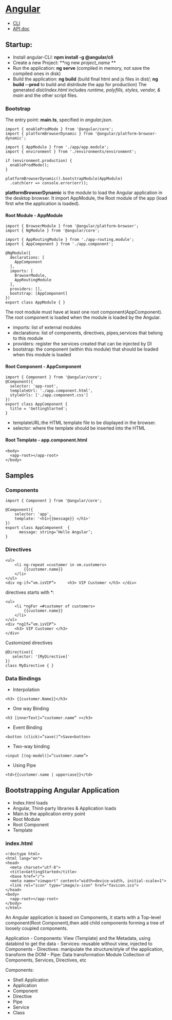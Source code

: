 # [Angular](https://angular.io/)
- [CLI](https://angular.io/cli)
- [API doc](https://angular.io/api)

## Startup:
- Install angular-CLI: **npm install -g @angular/cli**
- Create a new Project: **ng new *project_name* **
- Run the application: **ng serve** (compiled in memory, not save the compiled ones in disk)
- Build the application: **ng build** (build final html and js files in dist/; **ng build --prod** to build and distribute the app for production)
The generated *dist/index.html* includes *runtime, polyfills, styles, vendor, & main* and the other script files. 

### Bootstrap
The entry point: **main.ts**, specified in *angular.json*.
```
import { enableProdMode } from '@angular/core';
import { platformBrowserDynamic } from '@angular/platform-browser-dynamic';
 
import { AppModule } from './app/app.module';
import { environment } from './environments/environment';
 
if (environment.production) {
  enableProdMode();
}
 
platformBrowserDynamic().bootstrapModule(AppModule)
  .catch(err => console.error(err));
```

**platformBrowserDynamic** is the module to load the Angular application in the desktop browser. It import AppModule, the Root module of the app (load first whe the application is loaded).

#### Root Module - AppModule
```
import { BrowserModule } from '@angular/platform-browser';
import { NgModule } from '@angular/core';
 
import { AppRoutingModule } from './app-routing.module';
import { AppComponent } from './app.component';
 
@NgModule({
  declarations: [
    AppComponent
  ],
  imports: [
    BrowserModule,
    AppRoutingModule
  ],
  providers: [],
  bootstrap: [AppComponent]
})
export class AppModule { }
```
The root module must have at least one root component(AppComponent). The root component is loaded when the module is loaded by the Angular.
- imports: list of external modules
- declarations: list of components, directives, pipes,services that belong to this module
- providers: register the services created that can be injected by DI
- bootstrap: the component (within this module) that should be loaded when this module is loaded

#### Root Component - AppComponent
```
import { Component } from '@angular/core';
@Component({
  selector: 'app-root',
  templateUrl: './app.component.html',
  styleUrls: ['./app.component.css']
})
export class AppComponent {
  title = 'GettingStarted';
}
```
- templateURL:the HTML template file to be displayed in the browser.
- selector: where the template should be inserted into the HTML
#### Root Template - app.component.html
```
<body>
  <app-root></app-root>
</body>
```

## Samples
### Components
```
import { Component } from '@angular/core'; 
 
@Component({     
    selector: 'app',     
    template: '<h1>{{message}} </h1>' 
}) 
export class AppComponent  {
      message: string=’Hello Angular’; 
}
```
### Directives
```
<ul>     
    <li ng-repeat =customer in vm.customers> 
        {{customer.name}}     
    </li> 
</ul> 
<div ng-if=”vm.isVIP”>     <h3> VIP Customer </h3> </div>
```
directives starts with \*:
```
<ul>     
    <li *ngFor =#customer of customers>         
        {{customer.name}}     
    </li> 
</ul> 
<div *ngIf=”vm.isVIP”> 
    <h3> VIP Customer </h3> 
</div>
```
Customized directives
```
@Directive({     
   selector: '[MyDirective]' 
}) 
class MyDirective { }
```
### Data Bindings
- Interpolation
```
<h3> {{customer.Name}}</h3>
```
- One way Binding
```
<h3 [innerText]=”customer.name” ></h3>
```
- Event Binding
```
<button (click)=”save()”>Save<button> 
```
- Two-way binding
```
<input [(ng-model)]=”customer.name”> 
```
- Using Pipe
```
<td>{{customer.name | uppercase}}</td>
```

## Bootstrapping Angular Application
- Index.html loads
- Angular, Third-party libraries & Application loads
- Main.ts the application entry point
- Root Module
- Root Component
- Template

### index.html
```
<!doctype html>
<html lang="en">
<head>
  <meta charset="utf-8">
  <title>GettingStarted</title>
  <base href="/">
  <meta name="viewport" content="width=device-width, initial-scale=1">
  <link rel="icon" type="image/x-icon" href="favicon.ico">
</head>
<body>
  <app-root></app-root>
</body>
</html>
```


An Angular application is based on Components, it starts with a Top-level component(Root Component),then add child components forming a tree of loosely coupled components.

Application
    - Components: View (Template) and the Metadata, using databind to get the data
    - Services: reusable without view, injected to Components
    - Directives: manipulate the structure/style of the application, transform the DOM
    - Pipe: Data transformation
Module
   Collection of Components, Services, Directives, etc

Components:
- Shell Application
- Application
- Component
- Directive
- Pipe
- Service
- Class
